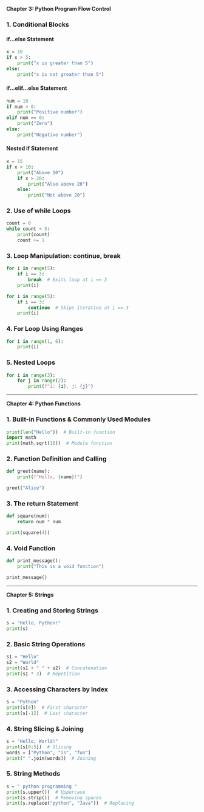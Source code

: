 **Chapter 3: Python Program Flow Control**

### 1. Conditional Blocks
#### if…else Statement
```python
x = 10
if x > 5:
    print("x is greater than 5")
else:
    print("x is not greater than 5")
```

#### if…elif…else Statement
```python
num = 10
if num > 0:
    print("Positive number")
elif num == 0:
    print("Zero")
else:
    print("Negative number")
```

#### Nested if Statement
```python
x = 15
if x > 10:
    print("Above 10")
    if x > 20:
        print("Also above 20")
    else:
        print("Not above 20")
```

### 2. Use of while Loops
```python
count = 0
while count < 5:
    print(count)
    count += 1
```

### 3. Loop Manipulation: continue, break
```python
for i in range(5):
    if i == 3:
        break  # Exits loop at i == 3
    print(i)
```
```python
for i in range(5):
    if i == 3:
        continue  # Skips iteration at i == 3
    print(i)
```

### 4. For Loop Using Ranges
```python
for i in range(1, 6):
    print(i)
```

### 5. Nested Loops
```python
for i in range(3):
    for j in range(2):
        print(f"i: {i}, j: {j}")
```

---

**Chapter 4: Python Functions**

### 1. Built-in Functions & Commonly Used Modules
```python
print(len("Hello"))  # Built-in function
import math
print(math.sqrt(16))  # Module function
```

### 2. Function Definition and Calling
```python
def greet(name):
    print(f"Hello, {name}!")

greet("Alice")
```

### 3. The return Statement
```python
def square(num):
    return num * num

print(square(4))
```

### 4. Void Function
```python
def print_message():
    print("This is a void function")

print_message()
```

---

**Chapter 5: Strings**

### 1. Creating and Storing Strings
```python
s = "Hello, Python!"
print(s)
```

### 2. Basic String Operations
```python
s1 = "Hello"
s2 = "World"
print(s1 + " " + s2)  # Concatenation
print(s1 * 3)  # Repetition
```

### 3. Accessing Characters by Index
```python
s = "Python"
print(s[0])  # First character
print(s[-1])  # Last character
```

### 4. String Slicing & Joining
```python
s = "Hello, World!"
print(s[0:5])  # Slicing
words = ["Python", "is", "fun"]
print(" ".join(words))  # Joining
```

### 5. String Methods
```python
s = " python programming "
print(s.upper())  # Uppercase
print(s.strip())  # Removing spaces
print(s.replace("python", "Java"))  # Replacing
```

